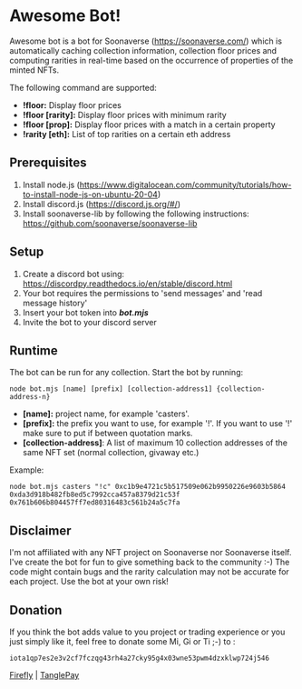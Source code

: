 # Awesome Bot!

Awesome bot is a bot for Soonaverse (https://soonaverse.com/) which is automatically caching collection information, collection floor prices and computing rarities in real-time based on the occurrence of properties of the minted NFTs. 

The following command are supported:
- **!floor:** Display floor prices
- **!floor [rarity]:** Display floor prices with minimum rarity
- **!floor [prop]:** Display floor prices with a match in a certain property
- **!rarity [eth]:** List of top rarities on a certain eth address

## Prerequisites

1. Install node.js (https://www.digitalocean.com/community/tutorials/how-to-install-node-js-on-ubuntu-20-04)
2. Install discord.js (https://discord.js.org/#/)
3. Install soonaverse-lib by following the following instructions: https://github.com/soonaverse/soonaverse-lib

## Setup

1. Create a discord bot using: https://discordpy.readthedocs.io/en/stable/discord.html
2. Your bot requires the permissions to 'send messages' and 'read message history'
3. Insert your bot token into ___bot.mjs___
4. Invite the bot to your discord server

## Runtime

The bot can be run for any collection. Start the bot by running:

```
node bot.mjs [name] [prefix] [collection-address1] {collection-address-n}
```

- **[name]:** project name, for example 'casters'.
- **[prefix]:** the prefix you want to use, for example '!'. If you want to use '!' make sure to put if between quotation marks.
- **[collection-address]**: A list of maximum 10 collection addresses of the same NFT set (normal collection, givaway etc.)

Example:
```
node bot.mjs casters "!c" 0xc1b9e4721c5b517509e062b9950226e9603b5864 0xda3d918b482fb8ed5c7992cca457a8379d21c53f 0x761b606b804457ff7ed80316483c561b24a5c7fa
```

## Disclaimer

I'm not affiliated with any NFT project on Soonaverse nor Soonaverse itself. I've create the bot for fun to give something back to the community :-) The code might contain bugs and the rarity calculation may not be accurate for each project. Use the bot at your own risk!

## Donation

If you think the bot adds value to you project or trading experience or you just simply like it, feel free to donate some Mi, Gi or Ti  ;-) to : 

```iota1qp7es2e3v2cf7fczqg43rh4a27cky95g4x03wne53pwm4dzxklwp724j546```

[Firefly](iota://wallet/send/iota1qp7es2e3v2cf7fczqg43rh4a27cky95g4x03wne53pwm4dzxklwp724j546) | [TanglePay](tanglepay://send/iota1qp7es2e3v2cf7fczqg43rh4a27cky95g4x03wne53pwm4dzxklwp724j546)
